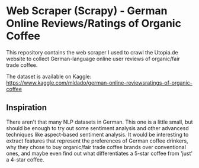 # Web Scraper (Scrapy) - German Online Reviews/Ratings of Organic Coffee

This repository contains the web scraper I used to crawl the Utopia.de website to collect German-language online user reviews of organic/fair trade coffee.

The dataset is available on Kaggle: https://www.kaggle.com/mldado/german-online-reviewsratings-of-organic-coffee

## Inspiration
There aren't that many NLP datasets in German. This one is a little small, but should be enough to try out some sentiment analysis and other advancesd techniques like aspect-based sentiment analysis. It would be interesting to extract features that represent the preferences of German coffee drinkers, why they chose to buy organic/fair trade coffee brands over conventional ones, and maybe even find out what differentiates a 5-star coffee from 'just' a 4-star coffee.

